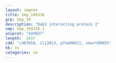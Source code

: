 ```yaml
---
layout: smgene
title: Smp_194310
grp: Smp_19
description: "Dab2 interacting protein 2"
smp: Smp_194310.1
uniprot: "G4VN37"
length:  1437
cdd: "cd07658, cl12013, pfam00611, smart00055"
kk: ns
categories: sm
---
```

